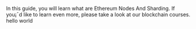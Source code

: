 In this guide, you will learn what are Ethereum Nodes And Sharding. If you¡¯d like to learn even more, please take a look at our blockchain courses.
hello world
